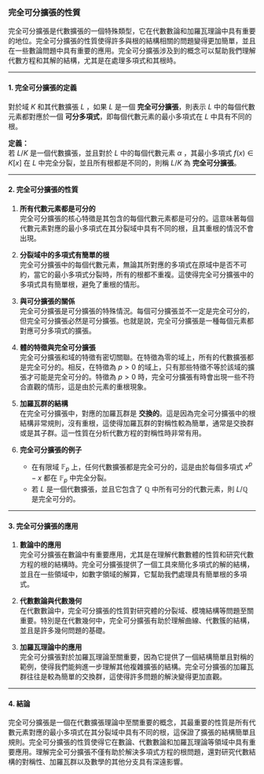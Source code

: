 ### **完全可分擴張的性質**

完全可分擴張是代數擴張的一個特殊類型，它在代數數論和加羅瓦理論中具有重要的地位。完全可分擴張的性質使得許多與根的結構相關的問題變得更加簡單，並且在一些數論問題中具有重要的應用。完全可分擴張涉及到的概念可以幫助我們理解代數方程和其解的結構，尤其是在處理多項式和其根時。

---

#### **1. 完全可分擴張的定義**

對於域  $K$  和其代數擴張  $L$ ，如果  $L$  是一個 **完全可分擴張**，則表示  $L$  中的每個代數元素都對應於一個 **可分多項式**，即每個代數元素的最小多項式在  $L$  中具有不同的根。

**定義：**  
若  $L/K$  是一個代數擴張，並且對於  $L$  中的每個代數元素  $\alpha$ ，其最小多項式  $f(x) \in K[x]$  在  $L$  中完全分裂，並且所有根都是不同的，則稱  $L/K$  為 **完全可分擴張**。

---

#### **2. 完全可分擴張的性質**

1. **所有代數元素都是可分的**  
   完全可分擴張的核心特徵是其包含的每個代數元素都是可分的。這意味著每個代數元素對應的最小多項式在其分裂域中具有不同的根，且其重根的情況不會出現。

2. **分裂域中的多項式有簡單的根**  
   完全可分擴張中的每個代數元素，無論其所對應的多項式在原域中是否不可約，當它的最小多項式分裂時，所有的根都不重複。這使得完全可分擴張中的多項式具有簡單根，避免了重根的情形。

3. **與可分擴張的關係**  
   完全可分擴張是可分擴張的特殊情況。每個可分擴張並不一定是完全可分的，但完全可分擴張必然是可分擴張。也就是說，完全可分擴張是一種每個元素都對應可分多項式的擴張。

4. **體的特徵與完全可分擴張**  
   完全可分擴張和域的特徵有密切關聯。在特徵為零的域上，所有的代數擴張都是完全可分的。相反，在特徵為  $p > 0$  的域上，只有那些特徵不等於該域的擴張才可能是完全可分的。特徵為  $p > 0$  時，完全可分擴張有時會出現一些不符合直觀的情形，這是由於元素的重根現象。

5. **加羅瓦群的結構**  
   在完全可分擴張中，對應的加羅瓦群是 **交換的**。這是因為完全可分擴張中的根結構非常規則，沒有重根，這使得加羅瓦群的對稱性較為簡單，通常是交換群或是其子群。這一性質在分析代數方程的對稱性時非常有用。

6. **完全可分擴張的例子**  
   - 在有限域  $\mathbb{F}_p$  上，任何代數擴張都是完全可分的，這是由於每個多項式  $x^p - x$  都在  $\mathbb{F}_p$  中完全分裂。
   - 若  $L$  是一個代數擴張，並且它包含了  $\mathbb{Q}$  中所有可分的代數元素，則  $L/\mathbb{Q}$  是完全可分的。

---

#### **3. 完全可分擴張的應用**

1. **數論中的應用**  
   完全可分擴張在數論中有重要應用，尤其是在理解代數數體的性質和研究代數方程的根的結構時。完全可分擴張提供了一個工具來簡化多項式的解的結構，並且在一些領域中，如數字領域的解算，它幫助我們處理具有簡單根的多項式。

2. **代數數論與代數幾何**  
   在代數數論中，完全可分擴張的性質對研究體的分裂域、模塊結構等問題至關重要。特別是在代數幾何中，完全可分擴張有助於理解曲線、代數簇的結構，並且是許多幾何問題的基礎。

3. **加羅瓦理論中的應用**  
   完全可分擴張對於加羅瓦理論至關重要，因為它提供了一個結構簡單且對稱的範例，使得我們能夠進一步理解其他複雜擴張的結構。完全可分擴張的加羅瓦群往往是較為簡單的交換群，這使得許多問題的解決變得更加直觀。

---

#### **4. 結論**

完全可分擴張是一個在代數擴張理論中至關重要的概念，其最重要的性質是所有代數元素對應的最小多項式在其分裂域中具有不同的根，這保證了擴張的結構簡單且規則。完全可分擴張的性質使得它在數論、代數數論和加羅瓦理論等領域中具有重要應用。理解完全可分擴張不僅有助於解決多項式方程的根問題，還對研究代數結構的對稱性、加羅瓦群以及數學的其他分支具有深遠影響。